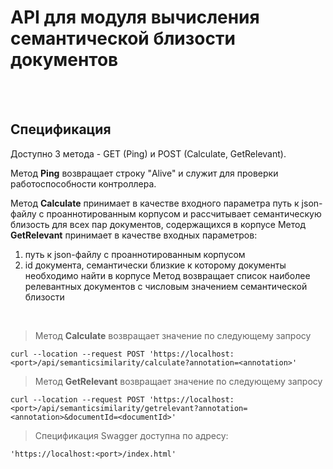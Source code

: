 # API для модуля вычисления семантической близости документов

<br>
<br>

## Спецификация
Доступно 3 метода - GET (Ping) и POST (Calculate, GetRelevant). 

Метод **Ping** возвращает строку "Alive" и служит для проверки работоспособности контроллера.

Метод **Calculate** принимает в качестве входного параметра путь к json-файлу с проаннотированным корпусом и рассчитывает семантическую близость для всех пар документов, содержащихся в корпусе
Метод **GetRelevant** принимает в качестве входных параметров:
1. путь к json-файлу с проаннотированным корпусом
2. id документа, семантически близкие к которому документы необходимо найти в корпусе
Метод возвращает список наиболее релевантных документов с числовым значением семантической близости

<br>

> Метод **Calculate** возвращает значение по следующему запросу 

```
curl --location --request POST 'https://localhost:<port>/api/semanticsimilarity/calculate?annotation=<annotation>'
```

> Метод **GetRelevant** возвращает значение по следующему запросу 

```
curl --location --request POST 'https://localhost:<port>/api/semanticsimilarity/getrelevant?annotation=<annotation>&documentId=<documentId>'
```

> Спецификация Swagger доступна по адресу:

```
'https://localhost:<port>/index.html'
```
